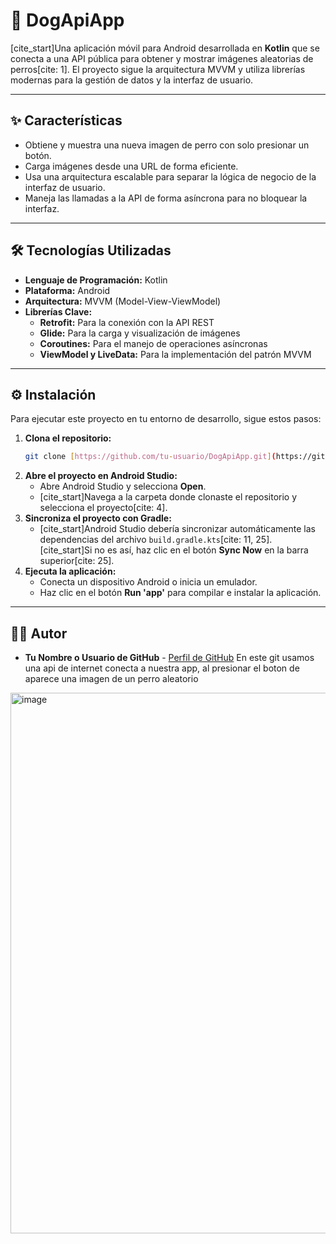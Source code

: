 # 🐶 DogApiApp

[cite_start]Una aplicación móvil para Android desarrollada en **Kotlin** que se conecta a una API pública para obtener y mostrar imágenes aleatorias de perros[cite: 1]. El proyecto sigue la arquitectura MVVM y utiliza librerías modernas para la gestión de datos y la interfaz de usuario.

---

## ✨ Características

-  Obtiene y muestra una nueva imagen de perro con solo presionar un botón.
-  Carga imágenes desde una URL de forma eficiente.
-  Usa una arquitectura escalable para separar la lógica de negocio de la interfaz de usuario.
-  Maneja las llamadas a la API de forma asíncrona para no bloquear la interfaz.

---

## 🛠️ Tecnologías Utilizadas

-   **Lenguaje de Programación:** Kotlin 
-   **Plataforma:** Android
-   **Arquitectura:** MVVM (Model-View-ViewModel)
-   **Librerías Clave:**
    -   **Retrofit:** Para la conexión con la API REST 
    -   **Glide:** Para la carga y visualización de imágenes 
    -   **Coroutines:** Para el manejo de operaciones asíncronas 
    -   **ViewModel y LiveData:** Para la implementación del patrón MVVM 

---

## ⚙️ Instalación

Para ejecutar este proyecto en tu entorno de desarrollo, sigue estos pasos:

1.  **Clona el repositorio:**
    ```bash
    git clone [https://github.com/tu-usuario/DogApiApp.git](https://github.com/tu-usuario/DogApiApp.git)
    ```
2.  **Abre el proyecto en Android Studio:**
    -   Abre Android Studio y selecciona **Open**.
    -   [cite_start]Navega a la carpeta donde clonaste el repositorio y selecciona el proyecto[cite: 4].
3.  **Sincroniza el proyecto con Gradle:**
    -   [cite_start]Android Studio debería sincronizar automáticamente las dependencias del archivo `build.gradle.kts`[cite: 11, 25]. [cite_start]Si no es así, haz clic en el botón **Sync Now** en la barra superior[cite: 25].
4.  **Ejecuta la aplicación:**
    -   Conecta un dispositivo Android o inicia un emulador.
    -   Haz clic en el botón **Run 'app'** para compilar e instalar la aplicación.

---

## 👨‍💻 Autor

-   **Tu Nombre o Usuario de GitHub** - [Perfil de GitHub](https://github.com/tu-usuario)
En este git usamos una api de internet conecta a nuestra app, al presionar el boton de aparece una imagen de un perro aleatorio
<img width="507" height="865" alt="image" src="https://github.com/user-attachments/assets/3ec638d1-6452-4d98-92ad-7e3675981be0" />
